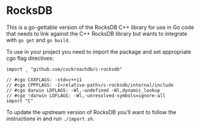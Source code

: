 # RocksDB

This is a go-gettable version of the RocksDB C++ library for use in Go code
that needs to link against the C++ RocksDB library but wants to integrate with
`go get` and `go build`.

To use in your project you need to import the package and set appropriate cgo
flag directives:

```
import _ "github.com/cockroachdb/c-rocksdb"

// #cgo CXXFLAGS: -std=c++11
// #cgo CPPFLAGS: -I<relative-path>/c-rocksdb/internal/include
// #cgo darwin LDFLAGS: -Wl,-undefined -Wl,dynamic_lookup
// #cgo !darwin LDFLAGS: -Wl,-unresolved-symbols=ignore-all
import "C"
```

To update the upstream version of RocksDB you'll want to follow the
instructions in and run `./import.sh`.
